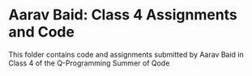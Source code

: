 # Aarav Baid: Class 4 Assignments and Code
This folder contains code and assignments submitted by Aarav Baid in Class 4 of the Q-Programming Summer of Qode